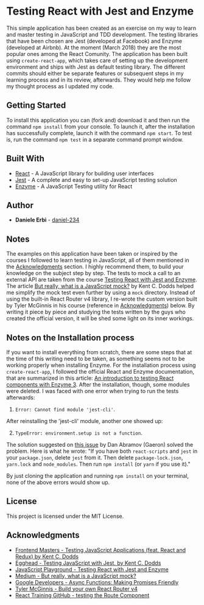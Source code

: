 # Testing React with Jest and Enzyme

This simple application has been created as an exercise on my way to learn and master testing in JavaScript and TDD development.
The testing libraries that have been chosen are Jest (developed at Facebook) and Enzyme (developed at Airbnb). At the moment (March 2018) they are the most popular ones among the React Comunity.
The application has been built using `create-react-app`, which takes care of setting up the development environment and ships with Jest as default testing library.
The different commits should either be separate features or subsequent steps in my learning process and in its review, afterwards. They would help me follow my thought process as I updated my code.

## Getting Started

To install this application you can (fork and) download it and then run the command `npm install` from your console.
To launch it, after the installation has successfully complete, launch it with the command `npm start`.
To test is, run the command `npm test` in a separate command prompt window.

## Built With

* [React](https://reactjs.org/) - A JavaScript library for building user interfaces
* [Jest](https://facebook.github.io/jest/) - A complete and easy to set-up JavaScript testing solution
* [Enzyme](http://airbnb.io/enzyme/) - A JavaScript Testing utility for React

## Author

* **Daniele Erbì** - [daniel-234](https://github.com/daniel-234)

## Notes

The examples on this application have been taken or inspired by the courses I followed to learn testing in JavaScript, all of them mentioned in the [Acknowledgments](#acknowledgments) section. I highly recommend them, to build your knowledge on the subject step by step.
The tests to mock a call to an external API are taken from the course [Testing React with Jest and Enzyme](https://javascriptplayground.com/testing-react-enzyme-jest/). The article [But really, what is a JavaScript mock?](https://blog.kentcdodds.com/but-really-what-is-a-javascript-mock-10d060966f7d) by Kent C. Dodds helped me simplify the mock test even further by using a `mock` directory.
Instead of using the built-in React Router v4 library, I re-wrote the custom version built by Tyler McGinnis in his course (reference in [Acknowledgments](#acknowledgments)) below. By writing it piece by piece and studying the tests written by the guys who created the official version, it will be shed some light on its inner workings.

## Notes on the Installation process

If you want to install everything from scratch, there are some steps that at the time of this writing need to be taken, as something seems not to be working properly when installing Enzyme.
For the installation process using `create-react-app`, I followed the official React and Enzyme documentation, that are summarized in this article: [An introduction to testing React components with Enzyme 3](https://javascriptplayground.com/introduction-to-react-tests-enzyme/).
After the installation, though, some modules were deleted. I was faced with one error when trying to run the tests afterwards:

1. `Error: Cannot find module 'jest-cli'`.

After reinstalling the 'jest-cli' module, another one showed up:

2. `TypeError: environment.setup is not a function`.

The solution suggested on [this issue](https://github.com/facebook/jest/issues/5119) by Dan Abramov (Gaeron) solved the problem.
Here is what he wrote: "If you have both `react-scripts` and `jest` in your `package.json`, delete `jest` from it. Then delete `package-lock.json`, `yarn.lock` and `node_modules`. Then run `npm install` (or `yarn` if you use it)."

By just cloning the application and running `npm install` on your terminal, none of the above errors would show up.

## License

This project is licensed under the MIT License.

## Acknowledgments

* [Frontend Masters - Testing JavaScript Applications (feat. React and Redux) by Kent C. Dodds](https://frontendmasters.com/courses/testing-javascript/)
* [Egghead - Testing JavaScript with Jest, by Kent C. Dodds](https://egghead.io/playlists/testing-javascript-with-jest-a36c4074)
* [JavaScript Playground - Testing React with Jest and Enzyme](https://javascriptplayground.com/testing-react-enzyme-jest/)
* [Medium - But really, what is a JavaScript mock?](https://blog.kentcdodds.com/but-really-what-is-a-javascript-mock-10d060966f7d)
* [Google Developers - Async Functions: Making Promises Friendly](https://developers.google.com/web/fundamentals/primers/async-functions)
* [Tyler McGinnis - Build your own React Router v4](https://tylermcginnis.com/build-your-own-react-router-v4/)
* [React Training GitHub - testing the Route Component](https://github.com/ReactTraining/react-router/blob/master/packages/react-router/modules/__tests__/Route-test.js)